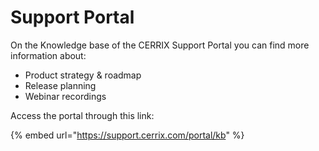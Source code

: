 # Support Portal

On the Knowledge base of the CERRIX Support Portal you can find more information about:

* Product strategy & roadmap
* Release planning
* Webinar recordings



Access the portal through this link:

{% embed url="https://support.cerrix.com/portal/kb" %}
